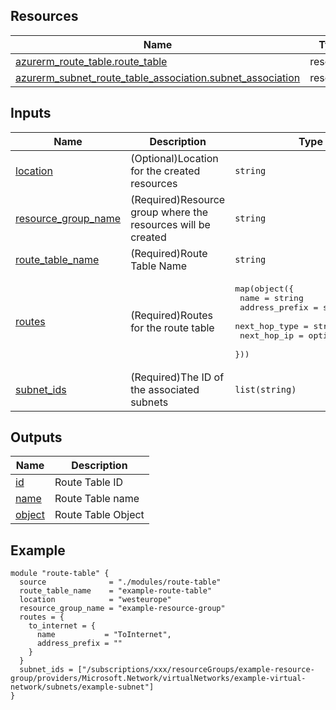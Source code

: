 

## Resources

| Name | Type |
|------|------|
| [azurerm_route_table.route_table](https://registry.terraform.io/providers/hashicorp/azurerm/latest/docs/resources/route_table) | resource |
| [azurerm_subnet_route_table_association.subnet_association](https://registry.terraform.io/providers/hashicorp/azurerm/latest/docs/resources/subnet_route_table_association) | resource |

## Inputs

| Name | Description | Type | Default | Required |
|------|-------------|------|---------|:--------:|
| <a name="input_location"></a> [location](#input\_location) | (Optional)Location for the created resources | `string` | `"westeurope"` | no |
| <a name="input_resource_group_name"></a> [resource\_group\_name](#input\_resource\_group\_name) | (Required)Resource group where the resources will be created | `string` | n/a | yes |
| <a name="input_route_table_name"></a> [route\_table\_name](#input\_route\_table\_name) | (Required)Route Table Name | `string` | n/a | yes |
| <a name="input_routes"></a> [routes](#input\_routes) | (Required)Routes for the route table | <pre>map(object({<br>    name           = string<br>    address_prefix = string<br>    next_hop_type  = string<br>    next_hop_ip    = optional(string)<br>  }))</pre> | <pre>{<br>  "next_hop_ip": null<br>}</pre> | no |
| <a name="input_subnet_ids"></a> [subnet\_ids](#input\_subnet\_ids) | (Required)The ID of the associated subnets | `list(string)` | n/a | yes |

## Outputs

| Name | Description |
|------|-------------|
| <a name="output_id"></a> [id](#output\_id) | Route Table ID |
| <a name="output_name"></a> [name](#output\_name) | Route Table name |
| <a name="output_object"></a> [object](#output\_object) | Route Table Object |

## Example

```hcl
module "route-table" {
  source              = "./modules/route-table"
  route_table_name    = "example-route-table"
  location            = "westeurope"
  resource_group_name = "example-resource-group"
  routes = {
    to_internet = {
      name           = "ToInternet",
      address_prefix = ""
    }
  }
  subnet_ids = ["/subscriptions/xxx/resourceGroups/example-resource-group/providers/Microsoft.Network/virtualNetworks/example-virtual-network/subnets/example-subnet"]
}
```
